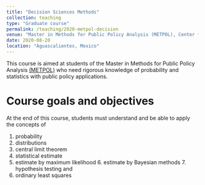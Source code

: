 ```yaml
---
title: "Decision Sciences Methods"
collection: teaching
type: "Graduate course"
permalink: /teaching/2020-metpol-decision
venue: "Master in Methods for Public Policy Analysis (METPOL), Center for Research and Teaching in Economics (CIDE) Región Centro"
date: 2020-08-20
location: "Aguascalientes, Mexico"
---
```


This course is aimed at students of the Master in Methods for Public Policy Analysis [(METPOL)](https://www.cide.edu/programa/metpol/?seccion=introduccion) who need rigorous knowledge of probability and statistics with public policy applications.

Course goals and objectives
======
At the end of this course, students must understand and be able to apply the concepts of

1. probability
2. distributions
3. central limit theorem
4. statistical estimate
5. estimate by maximum likelihood 6. estimate by Bayesian methods 7. hypothesis testing and
8. ordinary least squares